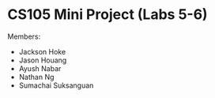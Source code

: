 # CS105 Mini Project (Labs 5-6)

Members:
* Jackson Hoke
* Jason Houang
* Ayush Nabar
* Nathan Ng
* Sumachai Suksanguan
